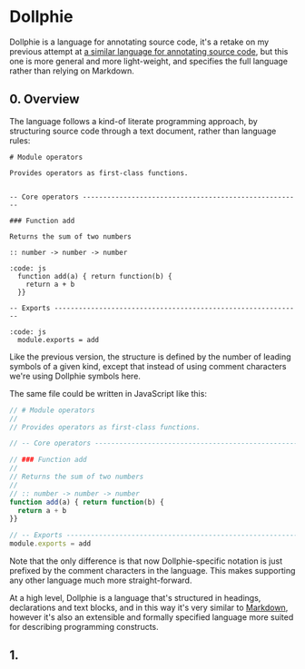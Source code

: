 Dollphie
========

Dollphie is a language for annotating source code, it's a retake on my previous
attempt at
[a similar language for annotating source code](http://killdream.github.io/blog/2013/02/unfancy-documentation/index.html),
but this one is more general and more light-weight, and specifies the full
language rather than relying on Markdown.


## 0. Overview

The language follows a kind-of literate programming approach, by structuring
source code through a text document, rather than language rules:

    # Module operators
    
    Provides operators as first-class functions.
    
    
    -- Core operators ------------------------------------------------------
    
    ### Function add
    
    Returns the sum of two numbers
    
    :: number -> number -> number
    
    :code: js
      function add(a) { return function(b) {
        return a + b
      }}
      
    -- Exports -------------------------------------------------------------
    
    :code: js
      module.exports = add


Like the previous version, the structure is defined by the number of leading
symbols of a given kind, except that instead of using comment characters we're
using Dollphie symbols here.

The same file could be written in JavaScript like this:

```js
// # Module operators
//
// Provides operators as first-class functions.

// -- Core operators ---------------------------------------------------

// ### Function add
//
// Returns the sum of two numbers
//
// :: number -> number -> number
function add(a) { return function(b) {
  return a + b
}}

// -- Exports ----------------------------------------------------------
module.exports = add
```

Note that the only difference is that now Dollphie-specific notation is just
prefixed by the comment characters in the language. This makes supporting any
other language much more straight-forward.

At a high level, Dollphie is a language that's structured in headings,
declarations and text blocks, and in this way it's very similar to
[Markdown](http://daringfireball.net/projects/markdown/), however it's also an
extensible and formally specified language more suited for describing
programming constructs.


## 1. 
